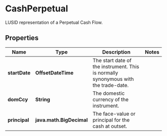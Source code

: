 

# CashPerpetual

LUSID representation of a Perpetual Cash Flow.

## Properties

Name | Type | Description | Notes
------------ | ------------- | ------------- | -------------
**startDate** | **OffsetDateTime** | The start date of the instrument. This is normally synonymous with the trade-date. | 
**domCcy** | **String** | The domestic currency of the instrument. | 
**principal** | **java.math.BigDecimal** | The face-value or principal for the cash at outset. | 



